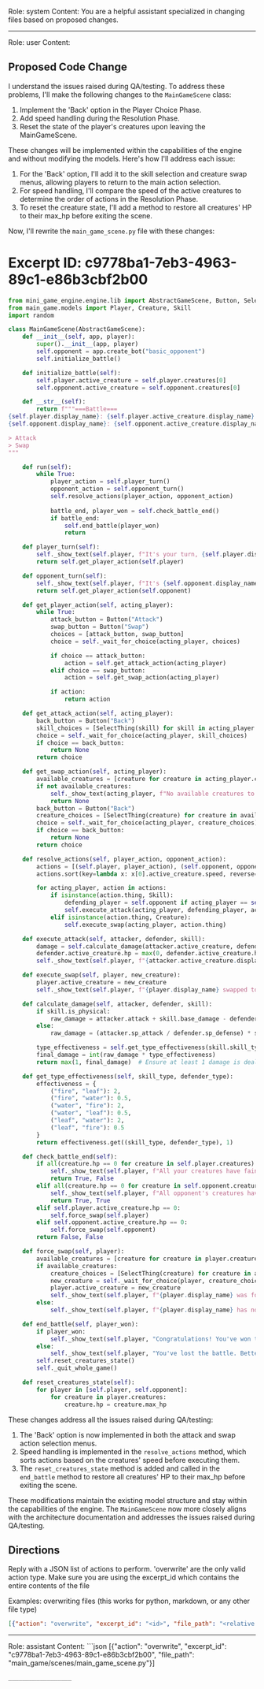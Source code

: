 Role: system
Content: You are a helpful assistant specialized in changing files based on proposed changes.
__________________
Role: user
Content: 
## Proposed Code Change
I understand the issues raised during QA/testing. To address these problems, I'll make the following changes to the `MainGameScene` class:

1. Implement the 'Back' option in the Player Choice Phase.
2. Add speed handling during the Resolution Phase.
3. Reset the state of the player's creatures upon leaving the MainGameScene.

These changes will be implemented within the capabilities of the engine and without modifying the models. Here's how I'll address each issue:

1. For the 'Back' option, I'll add it to the skill selection and creature swap menus, allowing players to return to the main action selection.
2. For speed handling, I'll compare the speed of the active creatures to determine the order of actions in the Resolution Phase.
3. To reset the creature state, I'll add a method to restore all creatures' HP to their max_hp before exiting the scene.

Now, I'll rewrite the `main_game_scene.py` file with these changes:

# Excerpt ID: c9778ba1-7eb3-4963-89c1-e86b3cbf2b00
```python main_game/scenes/main_game_scene.py
from mini_game_engine.engine.lib import AbstractGameScene, Button, SelectThing
from main_game.models import Player, Creature, Skill
import random

class MainGameScene(AbstractGameScene):
    def __init__(self, app, player):
        super().__init__(app, player)
        self.opponent = app.create_bot("basic_opponent")
        self.initialize_battle()

    def initialize_battle(self):
        self.player.active_creature = self.player.creatures[0]
        self.opponent.active_creature = self.opponent.creatures[0]

    def __str__(self):
        return f"""===Battle===
{self.player.display_name}: {self.player.active_creature.display_name} (HP: {self.player.active_creature.hp}/{self.player.active_creature.max_hp})
{self.opponent.display_name}: {self.opponent.active_creature.display_name} (HP: {self.opponent.active_creature.hp}/{self.opponent.active_creature.max_hp})

> Attack
> Swap
"""

    def run(self):
        while True:
            player_action = self.player_turn()
            opponent_action = self.opponent_turn()
            self.resolve_actions(player_action, opponent_action)
            
            battle_end, player_won = self.check_battle_end()
            if battle_end:
                self.end_battle(player_won)
                return

    def player_turn(self):
        self._show_text(self.player, f"It's your turn, {self.player.display_name}!")
        return self.get_player_action(self.player)

    def opponent_turn(self):
        self._show_text(self.player, f"It's {self.opponent.display_name}'s turn!")
        return self.get_player_action(self.opponent)

    def get_player_action(self, acting_player):
        while True:
            attack_button = Button("Attack")
            swap_button = Button("Swap")
            choices = [attack_button, swap_button]
            choice = self._wait_for_choice(acting_player, choices)

            if choice == attack_button:
                action = self.get_attack_action(acting_player)
            elif choice == swap_button:
                action = self.get_swap_action(acting_player)

            if action:
                return action

    def get_attack_action(self, acting_player):
        back_button = Button("Back")
        skill_choices = [SelectThing(skill) for skill in acting_player.active_creature.skills] + [back_button]
        choice = self._wait_for_choice(acting_player, skill_choices)
        if choice == back_button:
            return None
        return choice

    def get_swap_action(self, acting_player):
        available_creatures = [creature for creature in acting_player.creatures if creature != acting_player.active_creature and creature.hp > 0]
        if not available_creatures:
            self._show_text(acting_player, f"No available creatures to swap to!")
            return None
        back_button = Button("Back")
        creature_choices = [SelectThing(creature) for creature in available_creatures] + [back_button]
        choice = self._wait_for_choice(acting_player, creature_choices)
        if choice == back_button:
            return None
        return choice

    def resolve_actions(self, player_action, opponent_action):
        actions = [(self.player, player_action), (self.opponent, opponent_action)]
        actions.sort(key=lambda x: x[0].active_creature.speed, reverse=True)

        for acting_player, action in actions:
            if isinstance(action.thing, Skill):
                defending_player = self.opponent if acting_player == self.player else self.player
                self.execute_attack(acting_player, defending_player, action.thing)
            elif isinstance(action.thing, Creature):
                self.execute_swap(acting_player, action.thing)

    def execute_attack(self, attacker, defender, skill):
        damage = self.calculate_damage(attacker.active_creature, defender.active_creature, skill)
        defender.active_creature.hp = max(0, defender.active_creature.hp - damage)
        self._show_text(self.player, f"{attacker.active_creature.display_name} used {skill.display_name} and dealt {damage} damage to {defender.active_creature.display_name}!")

    def execute_swap(self, player, new_creature):
        player.active_creature = new_creature
        self._show_text(self.player, f"{player.display_name} swapped to {new_creature.display_name}!")

    def calculate_damage(self, attacker, defender, skill):
        if skill.is_physical:
            raw_damage = attacker.attack + skill.base_damage - defender.defense
        else:
            raw_damage = (attacker.sp_attack / defender.sp_defense) * skill.base_damage

        type_effectiveness = self.get_type_effectiveness(skill.skill_type, defender.creature_type)
        final_damage = int(raw_damage * type_effectiveness)
        return max(1, final_damage)  # Ensure at least 1 damage is dealt

    def get_type_effectiveness(self, skill_type, defender_type):
        effectiveness = {
            ("fire", "leaf"): 2,
            ("fire", "water"): 0.5,
            ("water", "fire"): 2,
            ("water", "leaf"): 0.5,
            ("leaf", "water"): 2,
            ("leaf", "fire"): 0.5
        }
        return effectiveness.get((skill_type, defender_type), 1)

    def check_battle_end(self):
        if all(creature.hp == 0 for creature in self.player.creatures):
            self._show_text(self.player, f"All your creatures have fainted. {self.opponent.display_name} wins!")
            return True, False
        elif all(creature.hp == 0 for creature in self.opponent.creatures):
            self._show_text(self.player, f"All opponent's creatures have fainted. You win!")
            return True, True
        elif self.player.active_creature.hp == 0:
            self.force_swap(self.player)
        elif self.opponent.active_creature.hp == 0:
            self.force_swap(self.opponent)
        return False, False

    def force_swap(self, player):
        available_creatures = [creature for creature in player.creatures if creature.hp > 0]
        if available_creatures:
            creature_choices = [SelectThing(creature) for creature in available_creatures]
            new_creature = self._wait_for_choice(player, creature_choices).thing
            player.active_creature = new_creature
            self._show_text(self.player, f"{player.display_name} was forced to swap to {new_creature.display_name}!")
        else:
            self._show_text(self.player, f"{player.display_name} has no more creatures available!")

    def end_battle(self, player_won):
        if player_won:
            self._show_text(self.player, "Congratulations! You've won the battle!")
        else:
            self._show_text(self.player, "You've lost the battle. Better luck next time!")
        self.reset_creatures_state()
        self._quit_whole_game()

    def reset_creatures_state(self):
        for player in [self.player, self.opponent]:
            for creature in player.creatures:
                creature.hp = creature.max_hp
```

These changes address all the issues raised during QA/testing:

1. The 'Back' option is now implemented in both the attack and swap action selection menus.
2. Speed handling is implemented in the `resolve_actions` method, which sorts actions based on the creatures' speed before executing them.
3. The `reset_creatures_state` method is added and called in the `end_battle` method to restore all creatures' HP to their max_hp before exiting the scene.

These modifications maintain the existing model structure and stay within the capabilities of the engine. The `MainGameScene` now more closely aligns with the architecture documentation and addresses the issues raised during QA/testing.

## Directions
Reply with a JSON list of actions to perform. 'overwrite' are the only valid action type. 
Make sure you are using the excerpt_id which contains the entire contents of the file

Examples:
overwriting files (this works for python, markdown, or any other file type)
```json output_example1
[{"action": "overwrite", "excerpt_id": "<id>", "file_path": "<relative file path>"}]
```

__________________
Role: assistant
Content: ```json
[{"action": "overwrite", "excerpt_id": "c9778ba1-7eb3-4963-89c1-e86b3cbf2b00", "file_path": "main_game/scenes/main_game_scene.py"}]
```
__________________
